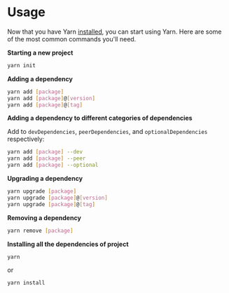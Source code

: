 # Usage

Now that you have Yarn [installed](./install), you can start using Yarn. Here are some of the most common commands you'll need.

**Starting a new project**

```bash
yarn init
```

**Adding a dependency**

```bash
yarn add [package]
yarn add [package]@[version]
yarn add [package]@[tag]
```

**Adding a dependency to different categories of dependencies**

Add to `devDependencies`, `peerDependencies`, and `optionalDependencies` respectively:

```bash
yarn add [package] --dev
yarn add [package] --peer
yarn add [package] --optional
```

**Upgrading a dependency**

```bash
yarn upgrade [package]
yarn upgrade [package]@[version]
yarn upgrade [package]@[tag]
```

**Removing a dependency**

```bash
yarn remove [package]
```

**Installing all the dependencies of project**

```bash
yarn
```

or

```bash
yarn install
```
